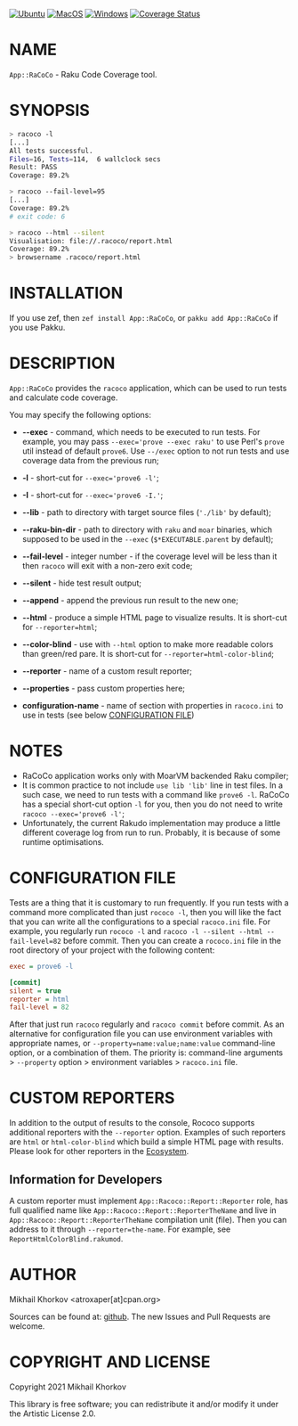 [![Ubuntu](https://github.com/atroxaper/raku-RaCoCo/actions/workflows/ubuntu.yml/badge.svg)](https://github.com/atroxaper/raku-RaCoCo/actions/workflows/ubuntu.yml)
[![MacOS](https://github.com/atroxaper/raku-RaCoCo/actions/workflows/macos.yml/badge.svg)](https://github.com/atroxaper/raku-RaCoCo/actions/workflows/macos.yml)
[![Windows](https://github.com/atroxaper/raku-RaCoCo/actions/workflows/windows.yml/badge.svg)](https://github.com/atroxaper/raku-RaCoCo/actions/workflows/windows.yml)
[![Coverage Status](https://coveralls.io/repos/github/atroxaper/raku-RaCoCo/badge.svg?branch=master)](https://coveralls.io/github/atroxaper/raku-RaCoCo?branch=master)

# NAME

`App::RaCoCo` - Raku Code Coverage tool.

# SYNOPSIS

```bash
> racoco -l
[...]
All tests successful.
Files=16, Tests=114,  6 wallclock secs
Result: PASS
Coverage: 89.2%

> racoco --fail-level=95
[...]
Coverage: 89.2%
# exit code: 6

> racoco --html --silent
Visualisation: file://.racoco/report.html
Coverage: 89.2%
> browsername .racoco/report.html
```

# INSTALLATION

If you use zef, then `zef install App::RaCoCo`, or `pakku add App::RaCoCo` if you use Pakku.

# DESCRIPTION

`App::RaCoCo` provides the `racoco` application, which can be used to run tests and calculate code coverage.

You may specify the following options:

* **--exec** - command, which needs to be executed to run tests. For example, you may pass `--exec='prove --exec raku'` to use Perl's `prove` util instead of default `prove6`. Use `--/exec` option to not run tests and use coverage data from the previous run;

* **-l** - short-cut for `--exec='prove6 -l'`;

* **-I** - short-cut for `--exec='prove6 -I.'`;

* **--lib** - path to directory with target source files (`'./lib'` by default);

* **--raku-bin-dir** - path to directory with `raku` and `moar` binaries, which supposed to be used in the `--exec` (`$*EXECUTABLE.parent` by default);

* **--fail-level** - integer number - if the coverage level will be less than it then `racoco` will exit with a non-zero exit code;

* **--silent** - hide test result output;

* **--append** - append the previous run result to the new one;

* **--html** - produce a simple HTML page to visualize results. It is short-cut for `--reporter=html`;

* **--color-blind** - use with `--html` option to make more readable colors than green/red pare. It is short-cut for `--reporter=html-color-blind`;

* **--reporter** - name of a custom result reporter;

* **--properties** - pass custom properties here;

* **configuration-name** - name of section with properties in `racoco.ini` to use in tests (see below [CONFIGURATION FILE](#configuration-file))


# NOTES

* RaCoCo application works only with MoarVM backended Raku compiler;
* It is common practice to not include `use lib 'lib'` line in test files. In a such case, we need to run tests with a command like `prove6 -l`. RaCoCo has a special short-cut option `-l` for you, then you do not need to write `racoco --exec='prove6 -l'`;
* Unfortunately, the current Rakudo implementation may produce a little different coverage log from run to run. Probably, it is because of some runtime optimisations.

# CONFIGURATION FILE

Tests are a thing that it is customary to run frequently. If you run tests with a command more complicated than just `rococo -l`, then you will like the fact that you can write all the configurations to a special `racoco.ini` file. For example, you regularly run `rococo -l` and `racoco -l --silent --html --fail-level=82` before commit. Then you can create a `rococo.ini` file in the root directory of your project with the following content:

```ini
exec = prove6 -l

[commit]
silent = true
reporter = html
fail-level = 82
```

After that just run `racoco` regularly and `racoco commit` before commit. As an alternative for configuration file you can use environment variables with appropriate names, or `--property=name:value;name:value` command-line option, or a combination of them. The priority is: command-line arguments > `--property` option > environment variables > `racoco.ini` file.

# CUSTOM REPORTERS

In addition to the output of results to the console, Rococo supports additional reporters with the `--reporter` option. Examples of such reporters are `html` or `html-color-blind` which build a simple HTML page with results. Please look for other reporters in the [Ecosystem](https://raku.land/?q=racoco).

## Information for Developers

A custom reporter must implement `App::Racoco::Report::Reporter` role, has full qualified name like `App::Racoco::Report::ReporterTheName` and live in `App::Racoco::Report::ReporterTheName` compilation unit (file). Then you can address to it through `--reporter=the-name`. For example, see `ReportHtmlColorBlind.rakumod`.

# AUTHOR

Mikhail Khorkov <atroxaper[at]cpan.org>

Sources can be found at: [github](https://github.com/atroxaper/raku-RaCoCo). The new Issues and Pull Requests are welcome.

# COPYRIGHT AND LICENSE

Copyright 2021 Mikhail Khorkov

This library is free software; you can redistribute it and/or modify it under the Artistic License 2.0.




